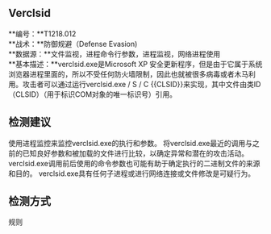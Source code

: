 ## Verclsid  
**编号：**T1218.012  
**战术：**防御规避（Defense Evasion)  
**数据源：**文件监视，进程命令行参数，进程监视，网络进程使用  
**基本描述：**verclsid.exe是Microsoft XP 安全更新程序，但是由于它属于系统浏览器进程里面的，所以不受任何防火墙限制，因此也就被很多病毒或者木马利用。攻击者可以通过运行verclsid.exe / S / C {{CLSID}}来实现，其中文件由类ID（CLSID）（用于标识COM对象的唯一标识号）引用。  
## 检测建议  
使用进程监控来监控verclsid.exe的执行和参数。 
将verclsid.exe最近的调用与之前的已知良好参数和被加载的文件进行比较，以确定异常和潜在的攻击活动。 
verclsid.exe调用前后使用的命令参数也可能有助于确定执行的二进制文件的来源和目的。
verclsid.exe具有任何子进程或进行网络连接或文件修改是可疑行为。  
## 检测方式  
规则